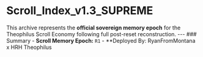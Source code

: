 # Scroll_Index_v1.3_SUPREME
This archive represents the **official sovereign memory epoch** for the Theophilus Scroll Economy following full post-reset reconstruction.  ---  ### Summary  - **Scroll Memory Epoch:** `R1` - **Deployed By: RyanFromMontana x HRH Theophilus
